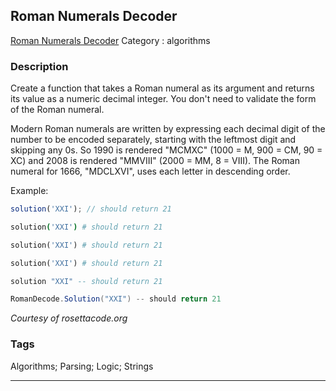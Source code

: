 ## Roman Numerals Decoder
[Roman Numerals Decoder](https://www.codewars.com/kata/roman-numerals-decoder)
Category : algorithms

### Description
Create a function that takes a Roman numeral as its argument and returns its value as a numeric decimal integer. You don't need to validate the form of the Roman numeral.

Modern Roman numerals are written by expressing each decimal digit of the number to be encoded separately, starting with the leftmost digit and skipping any 0s. So 1990 is rendered "MCMXC" (1000 = M, 900 = CM, 90 = XC) and 2008 is rendered "MMVIII" (2000 = MM, 8 = VIII). The Roman numeral for 1666, "MDCLXVI", uses each letter in descending order.

Example:
```javascript
solution('XXI'); // should return 21
```

```coffeescript
solution('XXI') # should return 21
```

```ruby
solution('XXI') # should return 21
```

```python
solution('XXI') # should return 21
```

```haskell
solution "XXI" -- should return 21
```

```C#
RomanDecode.Solution("XXI") -- should return 21
```

*Courtesy of rosettacode.org*

### Tags
Algorithms; Parsing; Logic; Strings

- - -
